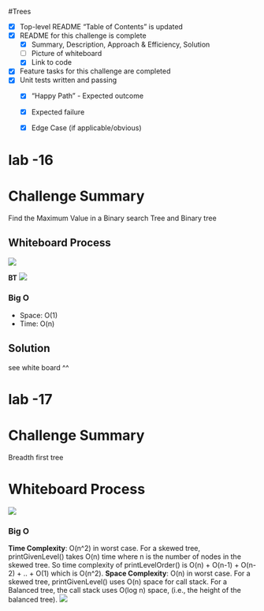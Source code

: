 #Trees

- [X] Top-level README “Table of Contents” is updated
- [X] README for this challenge is complete
    - [X] Summary, Description, Approach & Efficiency, Solution
    - [ ] Picture of whiteboard
    - [X] Link to code
- [X] Feature tasks for this challenge are completed
- [X] Unit tests written and passing
    - [X] “Happy Path” - Expected outcome
    - [X] Expected failure
    - [X] Edge Case (if applicable/obvious)



# lab -16
# Challenge Summary

Find the Maximum Value in a Binary search Tree and Binary tree
## Whiteboard Process
![](https://i.ibb.co/7NRpc9F/Whiteboard-8.png)

**BT**
![](https://i.ibb.co/zZmXqYY/Whiteboard-12.png)
<!-- What approach did you take? Why? What is the Big O space/time for this approach? -->
### Big O
- Space: O(1)
- Time: O(n)
## Solution
see white board ^^


# lab -17
# Challenge Summary

Breadth first tree

# Whiteboard Process
![](https://i.ibb.co/6mtvRWc/Whiteboard-9.png)

<!-- What approach did you take? Why? What is the Big O space/time for this approach? -->
### Big O
**Time Complexity**: O(n^2) in worst case. For a skewed tree, printGivenLevel() takes O(n) time where n is the number of nodes in the skewed tree. So time complexity of printLevelOrder() is O(n) + O(n-1) + O(n-2) + .. + O(1) which is O(n^2).
**Space Complexity**: O(n) in worst case. For a skewed tree, printGivenLevel() uses O(n) space for call stack. For a Balanced tree, the call stack uses O(log n) space, (i.e., the height of the balanced tree). 
![](https://i.ibb.co/k5Mp1PM/0-MGSfu-Newe-U-YKi-FH.gif)